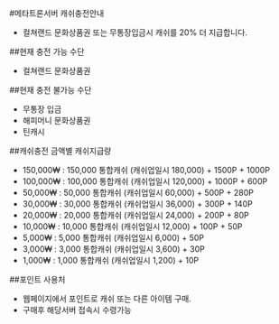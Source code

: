 #메타트론서버 캐쉬충전안내
- 컬쳐랜드 문화상품권 또는 무통장입금시 캐쉬를 20% 더 지급합니다.

##현재 충전 가능 수단
- 컬쳐랜드 문화상품권

##현재 충전 불가능 수단
- 무통장 입금
- 해피머니 문화상품권
- 틴캐시

##캐쉬충전 금액별 캐쉬지급량
- 150,000₩ : 150,000 통합캐쉬 (캐쉬업일시 180,000) + 1500P + 1000P
- 100,000₩ : 100,000 통합캐쉬 (캐쉬업일시 120,000) + 1000P + 600P
- 50,000₩ : 50,000 통합캐쉬 (캐쉬업일시 60,000) + 500P + 280P
- 30,000₩ : 30,000 통합캐쉬 (캐쉬업일시 36,000) + 300P + 140P
- 20,000₩ : 20,000 통합캐쉬 (캐쉬업일시 24,000) + 200P + 80P
- 10,000₩ : 10,000 통합캐쉬 (캐쉬업일시 12,000) + 100P + 50P
- 5,000₩ : 5,000 통합캐쉬 (캐쉬업일시 6,000) + 50P
- 3,000₩ : 3,000 통합캐쉬 (캐쉬업일시 3,600) + 30P
- 1,000₩ : 1,000 통합캐쉬 (캐쉬업일시 1,200) + 10P

##포인트 사용처
- 웹페이지에서 포인트로 캐쉬 또는 다른 아이템 구매.
- 구매후 해당서버 접속시 수령가능
